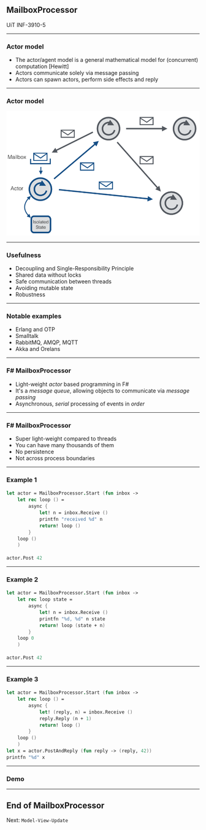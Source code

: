 <!-- .slide: data-background="#000000" -->
## MailboxProcessor

UiT INF-3910-5

---

### Actor model

* The actor/agent model is a general mathematical model for (concurrent)
  computation [Hewitt]
* Actors communicate solely via message passing
* Actors can spawn actors, perform side effects and reply

---

### Actor model

![Actor network](actorNetwork.png)

---

### Usefulness

* Decoupling and Single-Responsibility Principle
* Shared data without locks
* Safe communication between threads
* Avoiding mutable state
* Robustness

---

### Notable examples

* Erlang and OTP
* Smalltalk
* RabbitMQ, AMQP, MQTT
* Akka and Orelans

---

### F# MailboxProcessor

* Light-weight *actor* based programming in F#
* It's a *message queue*, allowing objects to communicate via *message passing*
* Asynchronous, _serial_ processing of events in _order_

---

### F# MailboxProcessor

* Super light-weight compared to threads
* You can have many thousands of them
* No persistence
* Not across process boundaries

---

### Example 1

```fsharp
let actor = MailboxProcessor.Start (fun inbox ->
    let rec loop () =
        async {
            let! n = inbox.Receive ()
            printfn "received %d" n
            return! loop ()
        }
    loop ()
    )

actor.Post 42
```

---

### Example 2

```fsharp
let actor = MailboxProcessor.Start (fun inbox ->
    let rec loop state =
        async {
            let! n = inbox.Receive ()
            printfn "%d, %d" n state
            return! loop (state + n)
        }
    loop 0
    )

actor.Post 42
```

---

### Example 3

```fsharp
let actor = MailboxProcessor.Start (fun inbox ->
    let rec loop () =
        async {
            let! (reply, n) = inbox.Receive ()
            reply.Reply (n + 1)
            return! loop ()
        }
    loop ()
    )
let x = actor.PostAndReply (fun reply -> (reply, 42))
printfn "%d" x
```

---

### Demo

---

<!-- .slide: data-background="#000000" -->
## End of MailboxProcessor

Next: `Model-View-Update`


